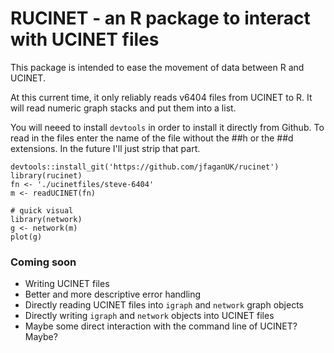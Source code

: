 # RUCINET - an R package to interact with UCINET files

This package is intended to ease the movement of data between R and UCINET.

At this current time, it only reliably reads v6404 files from UCINET to R. It will read numeric graph stacks and put them into a list.

You will neeed to install `devtools` in order to install it directly from Github. To read in the files enter the name of the file without the ##h or the ##d extensions. In the future I'll just strip that part.

```{r}
devtools::install_git('https://github.com/jfaganUK/rucinet')
library(rucinet)
fn <- './ucinetfiles/steve-6404'
m <- readUCINET(fn)

# quick visual
library(network)
g <- network(m)
plot(g)
```

### Coming soon

- Writing UCINET files
- Better and more descriptive error handling
- Directly reading UCINET files into `igraph` and `network` graph objects
- Directly writing `igraph` and `network` objects into UCINET files
- Maybe some direct interaction with the command line of UCINET? Maybe?
